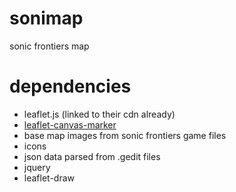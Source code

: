 # sonimap
sonic frontiers map

# dependencies
* leaflet.js (linked to their cdn already)
* [leaflet-canvas-marker](https://github.com/lipton-ice-tea/leaflet-canvas-markers)
* base map images from sonic frontiers game files
* icons
* json data parsed from .gedit files
* jquery
* leaflet-draw
